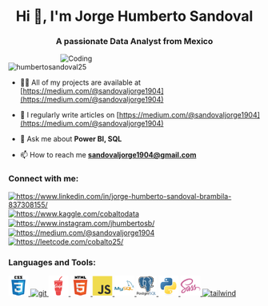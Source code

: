 <h1 align="center">Hi 👋, I'm Jorge Humberto Sandoval</h1>
<h3 align="center">A passionate Data Analyst from Mexico</h3>
<img align="right" alt="Coding" width="400" src="https://www.google.com/search?sca_esv=568646023&sxsrf=AM9HkKnPTasNaTaHUB6BhmqenaMlm5P5wA:1695769711675&q=animated+coding+gif&tbm=isch&source=lnms&sa=X&ved=2ahUKEwjky6O6ssmBAxXQgGoFHd4sCgkQ0pQJegQICRAB&biw=1920&bih=969&dpr=1#imgrc=ITaGGdoGDaxxhM"/>

<p align="left"> <img src="https://komarev.com/ghpvc/?username=humbertosandoval25&label=Profile%20views&color=0e75b6&style=flat" alt="humbertosandoval25" /> </p>

- 👨‍💻 All of my projects are available at [https://medium.com/@sandovaljorge1904](https://medium.com/@sandovaljorge1904)

- 📝 I regularly write articles on [https://medium.com/@sandovaljorge1904](https://medium.com/@sandovaljorge1904)

- 💬 Ask me about **Power BI, SQL**

- 📫 How to reach me **sandovaljorge1904@gmail.com**

<h3 align="left">Connect with me:</h3>
<p align="left">
<a href="https://linkedin.com/in/https://www.linkedin.com/in/jorge-humberto-sandoval-brambila-837308155/" target="blank"><img align="center" src="https://raw.githubusercontent.com/rahuldkjain/github-profile-readme-generator/master/src/images/icons/Social/linked-in-alt.svg" alt="https://www.linkedin.com/in/jorge-humberto-sandoval-brambila-837308155/" height="30" width="40" /></a>
<a href="https://kaggle.com/https://www.kaggle.com/cobaltodata" target="blank"><img align="center" src="https://raw.githubusercontent.com/rahuldkjain/github-profile-readme-generator/master/src/images/icons/Social/kaggle.svg" alt="https://www.kaggle.com/cobaltodata" height="30" width="40" /></a>
<a href="https://instagram.com/https://www.instagram.com/jhumbertosb/" target="blank"><img align="center" src="https://raw.githubusercontent.com/rahuldkjain/github-profile-readme-generator/master/src/images/icons/Social/instagram.svg" alt="https://www.instagram.com/jhumbertosb/" height="30" width="40" /></a>
<a href="https://medium.com/https://medium.com/@sandovaljorge1904" target="blank"><img align="center" src="https://raw.githubusercontent.com/rahuldkjain/github-profile-readme-generator/master/src/images/icons/Social/medium.svg" alt="https://medium.com/@sandovaljorge1904" height="30" width="40" /></a>
<a href="https://www.leetcode.com/https://leetcode.com/cobalto25/" target="blank"><img align="center" src="https://raw.githubusercontent.com/rahuldkjain/github-profile-readme-generator/master/src/images/icons/Social/leet-code.svg" alt="https://leetcode.com/cobalto25/" height="30" width="40" /></a>
</p>

<h3 align="left">Languages and Tools:</h3>
<p align="left"> <a href="https://www.w3schools.com/css/" target="_blank" rel="noreferrer"> <img src="https://raw.githubusercontent.com/devicons/devicon/master/icons/css3/css3-original-wordmark.svg" alt="css3" width="40" height="40"/> </a> <a href="https://git-scm.com/" target="_blank" rel="noreferrer"> <img src="https://www.vectorlogo.zone/logos/git-scm/git-scm-icon.svg" alt="git" width="40" height="40"/> </a> <a href="https://gulpjs.com" target="_blank" rel="noreferrer"> <img src="https://raw.githubusercontent.com/devicons/devicon/master/icons/gulp/gulp-plain.svg" alt="gulp" width="40" height="40"/> </a> <a href="https://www.w3.org/html/" target="_blank" rel="noreferrer"> <img src="https://raw.githubusercontent.com/devicons/devicon/master/icons/html5/html5-original-wordmark.svg" alt="html5" width="40" height="40"/> </a> <a href="https://developer.mozilla.org/en-US/docs/Web/JavaScript" target="_blank" rel="noreferrer"> <img src="https://raw.githubusercontent.com/devicons/devicon/master/icons/javascript/javascript-original.svg" alt="javascript" width="40" height="40"/> </a> <a href="https://www.mysql.com/" target="_blank" rel="noreferrer"> <img src="https://raw.githubusercontent.com/devicons/devicon/master/icons/mysql/mysql-original-wordmark.svg" alt="mysql" width="40" height="40"/> </a> <a href="https://www.postgresql.org" target="_blank" rel="noreferrer"> <img src="https://raw.githubusercontent.com/devicons/devicon/master/icons/postgresql/postgresql-original-wordmark.svg" alt="postgresql" width="40" height="40"/> </a> <a href="https://www.python.org" target="_blank" rel="noreferrer"> <img src="https://raw.githubusercontent.com/devicons/devicon/master/icons/python/python-original.svg" alt="python" width="40" height="40"/> </a> <a href="https://sass-lang.com" target="_blank" rel="noreferrer"> <img src="https://raw.githubusercontent.com/devicons/devicon/master/icons/sass/sass-original.svg" alt="sass" width="40" height="40"/> </a> <a href="https://tailwindcss.com/" target="_blank" rel="noreferrer"> <img src="https://www.vectorlogo.zone/logos/tailwindcss/tailwindcss-icon.svg" alt="tailwind" width="40" height="40"/> </a> </p>
